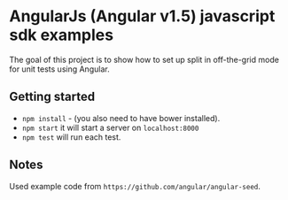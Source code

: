 # AngularJs (Angular v1.5) javascript sdk examples 

The goal of this project is to show how to set up split in off-the-grid mode
for unit tests using Angular.

## Getting started

- `npm install` - (you also need to have bower installed).
- `npm start` it will start a server on `localhost:8000`
- `npm test` will run each test.

## Notes

Used example code from `https://github.com/angular/angular-seed`.
